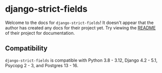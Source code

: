 # django-strict-fields

Welcome to the docs for `django-strict-fields`! It doesn't appear that the author has created any docs for their project yet. Try viewing the [README](https://github.com/Opus10/django-strict-fields) of their project for documentation.

## Compatibility

`django-strict-fields` is compatible with Python 3.8 - 3.12, Django 4.2 - 5.1, Psycopg 2 - 3, and Postgres 13 - 16.
